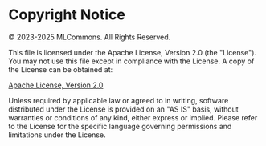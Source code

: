 # Copyright Notice

© 2023-2025 MLCommons. All Rights Reserved.

This file is licensed under the Apache License, Version 2.0 (the "License"). You may not use this file except in compliance with the License. A copy of the License can be obtained at:

[Apache License, Version 2.0](http://www.apache.org/licenses/LICENSE-2.0)

Unless required by applicable law or agreed to in writing, software distributed under the License is provided on an "AS IS" basis, without warranties or conditions of any kind, either express or implied. Please refer to the License for the specific language governing permissions and limitations under the License.
